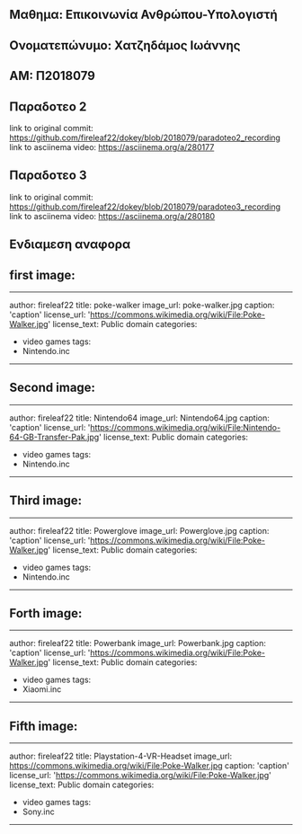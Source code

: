 Μαθημα: Επικοινωνία Ανθρώπου-Υπολογιστή
-
Ονοματεπώνυμο: Χατζηδάμος Ιωάννης
-
ΑΜ: Π2018079
-
Παραδοτεο 2
-
link to original commit: https://github.com/fireleaf22/dokey/blob/2018079/paradoteo2_recording
link to asciinema video: https://asciinema.org/a/280177

Παραδοτεο 3
-
link to original commit: https://github.com/fireleaf22/dokey/blob/2018079/paradoteo3_recording
link to asciinema video: https://asciinema.org/a/280180


Ενδιαμεση αναφορα
-
first image:
-
---
author: fireleaf22
title: poke-walker
image_url: poke-walker.jpg
caption: 'caption'
license_url: 'https://commons.wikimedia.org/wiki/File:Poke-Walker.jpg'
license_text: Public domain
categories:
  - video games
tags:
  - Nintendo.inc
---

Second image:
-
---
author: fireleaf22
title: Nintendo64
image_url: Nintendo64.jpg
caption: 'caption'
license_url: 'https://commons.wikimedia.org/wiki/File:Nintendo-64-GB-Transfer-Pak.jpg'
license_text: Public domain
categories:
  - video games
tags:
  - Nintendo.inc
---

Third image:
-
---
author: fireleaf22
title: Powerglove
image_url: Powerglove.jpg
caption: 'caption'
license_url: 'https://commons.wikimedia.org/wiki/File:Poke-Walker.jpg'
license_text: Public domain
categories:
  - video games
tags:
  - Nintendo.inc
---

Forth image:
-
---
author: fireleaf22
title: Powerbank
image_url: Powerbank.jpg
caption: 'caption'
license_url: 'https://commons.wikimedia.org/wiki/File:Poke-Walker.jpg'
license_text: Public domain
categories:
  - video games
tags:
  - Xiaomi.inc
---

Fifth image:
-
---
author: fireleaf22
title: Playstation-4-VR-Headset
image_url: https://commons.wikimedia.org/wiki/File:Poke-Walker.jpg
caption: 'caption'
license_url: 'https://commons.wikimedia.org/wiki/File:Poke-Walker.jpg'
license_text: Public domain
categories:
  - video games
tags:
  - Sony.inc
---
